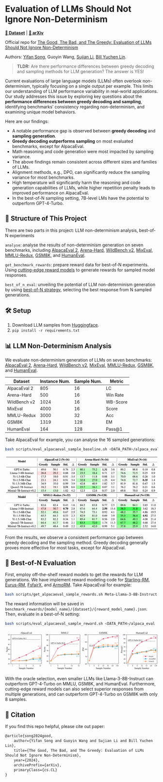 # Evaluation of LLMs Should Not Ignore Non-Determinism

[**🤗 Dataset**](https://huggingface.co/datasets/goodbadgreedy/GoodBadGreedy) | [**📖 arXiv**](https://arxiv.org/)

Official repo for [The Good, The Bad, and The Greedy: Evaluation of LLMs Should Not Ignore Non-Determinism](https://arxiv.org/)

Authors: [Yifan Song](https://github.com/Yifan-Song793), Guoyin Wang, [Sujian Li](http://123.56.88.210/), [Bill Yuchen Lin](https://yuchenlin.xyz/).


> **TLDR:** Are there performance differences between greedy decoding and sampling methods for LLM generation? The answer is YES!

Current evaluations of large language models (LLMs) often overlook non-determinism, typically focusing on a single output per example. This limits our understanding of LLM performance variability in real-world applications. 
Our study addresses this issue by exploring key questions about the **performance differences between greedy decoding and sampling**, identifying benchmarks’ consistency regarding non-determinism, and examining unique model behaviors. 

Here are our findings:
- A notable performance gap is observed between **greedy decoding** and **sampling generation**.
- **Greedy decoding outperforms sampling** on most evaluated benchmarks, except for AlpacaEval.
- Math reasoning and code generation were most impacted by sampling variance.
- The above findings remain consistent across different sizes and families of LLMs.
- Alignment methods, e.g., DPO, can significantly reduce the sampling variance for most benchmarks.
- High temperature will significantly harm the reasoning and code generation capabilities of LLMs, while higher repetition penalty leads to improved performance on AlpacaEval.
- In the best-of-N sampling setting, 7B-level LMs have the potential to outperform GPT-4-Turbo.



## 🧩 Structure of This Project

There are two parts in this project: LLM non-determinism analysis, best-of-N experiments

`analyse`: analyse the results of non-determinism generation on seven benchmarks, including [AlpacaEval 2](https://github.com/tatsu-lab/alpaca_eval), [Arena-Hard](https://github.com/lm-sys/arena-hard-auto), [WildBench v2](https://github.com/allenai/WildBench), [MixEval](https://github.com/Psycoy/MixEval), [MMLU-Redux](http://arxiv.org/abs/2406.04127), [GSM8K](https://arxiv.org/abs/2110.14168), and [HumanEval](https://arxiv.org/abs/2107.03374).

`get_benchmark_rewards`: prepare reward data for best-of-N experiments. Using [cutting-edge reward models](https://huggingface.co/spaces/allenai/reward-bench) to generate rewards for sampled model responses.

`best_of_n_eval`: unveiling the potential of LLM non-determinism generation by using [best-of-N strategy](https://arxiv.org/abs/2306.02561), selecting the best response from N sampled generations.


## 🛠️ Setup

1. Download LLM samples from [Huggingface](https://huggingface.co/datasets/goodbadgreedy/GoodBadGreedy).
2. `pip install -r requirements.txt`

## 📊 LLM Non-Determinism Analysis

We evaluate non-determinism generation of LLMs on seven benchmarks: [AlpacaEval 2](https://github.com/tatsu-lab/alpaca_eval), [Arena-Hard](https://github.com/lm-sys/arena-hard-auto), [WildBench v2](https://github.com/allenai/WildBench), [MixEval](https://github.com/Psycoy/MixEval), [MMLU-Redux](http://arxiv.org/abs/2406.04127), [GSM8K](https://arxiv.org/abs/2110.14168), and [HumanEval](https://arxiv.org/abs/2107.03374).

| Dataset      | Instance Num. | Sample Num. | Metric   |
|--------------|---------------|-------------|----------|
| AlpacaEval 2 | 805           | 16          | LC       |
| Arena-Hard   | 500           | 16          | Win Rate |
| WildBench v2 | 1024          | 16          | WB-Score |
| MixEval      | 4000          | 16          | Score    |
| MMLU-Redux   | 3000          | 32          | Acc      |
| GSM8K        | 1319          | 128         | EM       |
| HumanEval    | 164           | 128         | Pass@1   |

Take AlpacaEval for example, you can analyse the 16 sampled generations:
```bash
bash scripts/eval_alpacaeval_sample_baseline.sh <DATA_PATH>/alpaca_eval
```

<p align="center">
<img src=assets/main.png width=800/>
</p>

From the results, we observe a consistent performance gap between greedy decoding and the sampling method.
Greedy decoding generally proves more effective for most tasks, except for AlpacaEval.

## 🚀 Best-of-N Evaluation

First, employ off-the-shelf reward models to get the rewards for LLM generations. We have implement reward modeling code for [Starling-RM](https://huggingface.co/Nexusflow/Starling-RM-34B), [Eurus-RM](https://huggingface.co/openbmb/Eurus-RM-7b), [FsfairX](https://huggingface.co/sfairXC/FsfairX-LLaMA3-RM-v0.1), and [ArmoRM](https://huggingface.co/RLHFlow/ArmoRM-Llama3-8B-v0.1). Take AlpacaEval for example:
```bash
bash scripts/get_alpacaeval_sample_rewards.sh Meta-Llama-3-8B-Instruct <DATA_PATH>/alpaca_eval
```

The reward information will be saved in `benchmark_rewards/{model_name}/{dataset}/{reward_model_name}.json`.
Then, evaluate in a best-of-N setting:
```bash
bash scripts/eval_alpacaeval_sample_reward.sh <DATA_PATH>/alpaca_eval
```

<p align="center">
<img src=assets/reward.png width=800/>
</p>

With the oracle selection, even smaller LLMs like Llama-3-8B-Instruct can outperform GPT-4-Turbo on MMLU, GSM8K, and HumanEval.
Furthermore, cutting-edge reward models can also select superior responses from multiple generations, and can outperform GPT-4-Turbo on GSM8K with only 8 samples.


## 📖 Citation

If you find this repo helpful, please cite out paper:

```
@article{song2024good,
    author={Yifan Song and Guoyin Wang and Sujian Li and Bill Yuchen Lin},
    title={The Good, The Bad, and The Greedy: Evaluation of LLMs Should Not Ignore Non-Determinism},
    year={2024},
    archivePrefix={arXiv},
    primaryClass={cs.CL}
}
```
